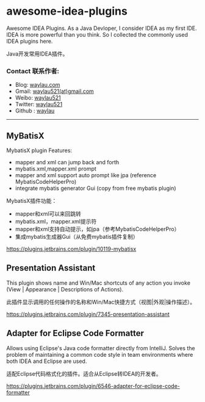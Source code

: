 # awesome-idea-plugins
Awesome IDEA Plugins. As a Java Devloper, I consider IDEA as my first IDE. IDEA is more powerful than you think. So I collected the commonly used IDEA plugins here.  

Java开发常用IDEA插件。

### Contact 联系作者:

* Blog: [waylau.com](https://waylau.com)
* Gmail: [waylau521(at)gmail.com](mailto:waylau521@gmail.com)
* Weibo: [waylau521](http://weibo.com/waylau521)
* Twitter: [waylau521](https://twitter.com/waylau521)
* Github : [waylau](https://github.com/waylau)

-----------

## MyBatisX

MybatisX plugin Features:

* mapper and xml can jump back and forth
* mybatis.xml,mapper.xml prompt
* mapper and xml support auto prompt like jpa (reference MybatisCodeHelperPro)
* integrate mybatis generator Gui (copy from free mybatis plugin)


MybatisX插件功能：

* mapper和xml可以来回跳转
* mybatis.xml，mapper.xml提示符
* mapper和xml支持自动提示，如jpa（参考MybatisCodeHelperPro）
* 集成mybatis生成器Gui（从免费mybatis插件复制）

https://plugins.jetbrains.com/plugin/10119-mybatisx

## Presentation Assistant


This plugin shows name and Win/Mac shortcuts of any action you invoke (View | Appearance | Descriptions of Actions).

此插件显示调用的任何操作的名称和Win/Mac快捷方式（视图|外观|操作描述）。


https://plugins.jetbrains.com/plugin/7345-presentation-assistant

## Adapter for Eclipse Code Formatter

Allows using Eclipse's Java code formatter directly from IntelliJ.
Solves the problem of maintaining a common code style in team environments where both IDEA and Eclipse are used.

适配Eclipse代码格式化的插件。适合从Eclipse转IDEA的开发者。

https://plugins.jetbrains.com/plugin/6546-adapter-for-eclipse-code-formatter